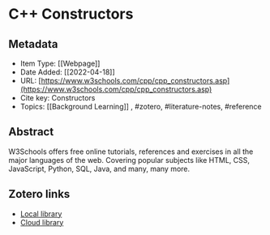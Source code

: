 # C++ Constructors

## Metadata

* Item Type: [[Webpage]]
* Date Added: [[2022-04-18]]
* URL: [https://www.w3schools.com/cpp/cpp_constructors.asp](https://www.w3schools.com/cpp/cpp_constructors.asp)
* Cite key: Constructors
* Topics: [[Background Learning]]
, #zotero, #literature-notes, #reference

## Abstract

W3Schools offers free online tutorials, references and exercises in all the major languages of the web. Covering popular subjects like HTML, CSS, JavaScript, Python, SQL, Java, and many, many more.


##  Zotero links
* [Local library](zotero://select/items/1_YG6PQKH8)
* [Cloud library](http://zotero.org/users/9285361/items/YG6PQKH8)

